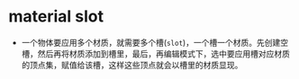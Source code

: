 # material slot
- 一个物体要应用多个材质，就需要多个槽(`slot`)，一个槽一个材质。先创建空槽，然后再将材质添加到槽里，最后，再编辑模式下，选中要应用槽对应材质的顶点集，赋值给该槽，这样这些顶点就会以槽里的材质显现。

